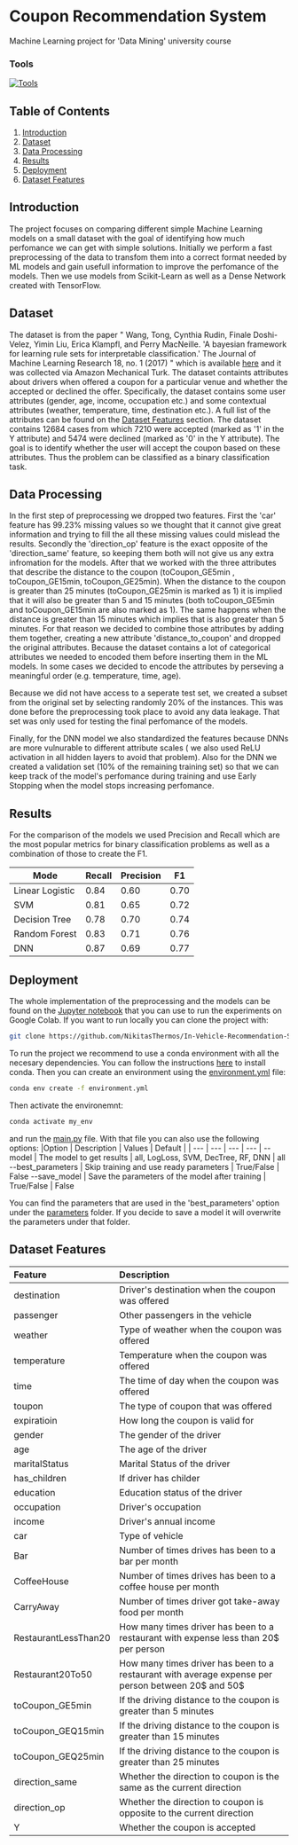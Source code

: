# Coupon Recommendation System
Machine Learning project for 'Data Mining' university course
<h3>Tools</h3>

[![Tools](https://skillicons.dev/icons?i=py,sklearn,tensorflow)](https://skillicons.dev) 

## Table of Contents
1. [Introduction](#introduction)
2. [Dataset](#dataset)
3. [Data Processing](#processing)
4. [Results](#results)
5. [Deployment](#deployment)
6. [Dataset Features](#features)

<a name="introduction"></a>
## Introduction
The project focuses on comparing different simple Machine Learning models on a small dataset with the goal of identifying how much perfomance we can get with simple solutions. Initially we perform a fast preprocessing of the data to transfom them into a correct format needed by ML models and gain usefull information to improve the perfomance of the models. Then we use models from Scikit-Learn as well as a Dense Network created with TensorFlow. 

<a name="Dataset"></a>
## Dataset
The dataset is from the paper " Wang, Tong, Cynthia Rudin, Finale Doshi-Velez, Yimin Liu, Erica Klampfl, and Perry MacNeille. 'A bayesian framework for learning rule sets for interpretable classification.' The Journal of Machine Learning Research 18, no. 1 (2017) " which is available [here](https://www.jmlr.org/papers/volume18/16-003/16-003.pdf) and it was collected via Amazon Mechanical Turk. The dataset containts attributes about drivers when offered a coupon for a particular venue and whether the accepted or declined the offer. Specifically, the dataset contains some user attributes (gender, age, income, occupation etc.) and some contextual attributes (weather, temperature, time, destination etc.). A full list of the attributes can be found on the [Dataset Features](#features) section. The dataset contains 12684 cases from which 7210 were accepted (marked as '1' in the Y attribute) and 5474 were declined (marked as '0' in the Y attribute). The goal is to identify whether the user will accept the coupon based on these attributes. Thus the problem can be classified as a binary classification task.         

<a name="processing"></a>
## Data Processing
In the first step of preprocessing we dropped two features. First the 'car' feature has 99.23% missing values so we thought that it cannot give great information and trying to fill the all these missing values could mislead the results. Secondly the 'direction_op' feature is the exact opposite of the 'direction_same' feature, so keeping them both will not give us any extra infromation for the models. After that we worked with the three attributes that describe the distance to the coupon (toCoupon_GE5min , toCoupon_GE15min, toCoupon_GE25min). When the distance to the coupon is greater than 25 minutes (toCoupon_GE25min is marked as 1) it is implied that it will also be greater than 5 and 15 minutes (both toCoupon_GE5min and  toCoupon_GE15min are also marked as 1). The same happens when the distance is greater than 15 minutes which implies that is also greater than 5 minutes. For that reason we decided to combine those attributes by adding them together, creating a new attribute 'distance_to_coupon' and dropped the original attributes.
Because the dataset contains a lot of categorical attributes we needed to encoded them before inserting them in the ML models. In some cases we decided to encode the attributes by perseving a meaningful order (e.g. temperature, time, age). 

Because we did not have access to a seperate test set, we created a subset from the original set by selecting randomly 20% of the instances. This was done before the preprocessing took place to avoid any data leakage. That set was only used for testing the final perfomance of the models. 

Finally, for the DNN model we also standardized the features because DNNs are more vulnurable to different attribute scales ( we also used ReLU activation in all hidden layers to avoid that problem). Also for the DNN we created a validation set (10% of the remaining training set) so that we can keep track of the model's perfomance during training and use Early Stopping when the model stops increasing perfomance.    

<a name="results"></a>
## Results
For the comparison of the models we used Precision and Recall which are the most popular metrics for binary classification problems as well as a combination of those to create the F1.

| Mode | Recall | Precision | F1 |
| --- | --- | --- | --- | 
| Linear Logistic | 0.84 | 0.60 | 0.70
| SVM | 0.81 | 0.65 | 0.72
| Decision Tree | 0.78 | 0.70 | 0.74
| Random Forest | 0.83 | 0.71 | 0.76
| DNN | 0.87 | 0.69 | 0.77

<a name="deployment"></a>
## Deployment
The whole implementation of the preprocessing and the models can be found on the [Jupyter notebook](vehicle_recommendation.ipynb) that you can use to run the experiments on Google Colab. If you want to run locally you can clone the project with:
```bash
git clone https://github.com/NikitasThermos/In-Vehicle-Recommendation-System
```
To run the project we recommend to use a conda environment with all the necesary dependencies. You can follow the instructions [here](https://conda.io/projects/conda/en/latest/user-guide/install/index.html) to install conda. Then you can create an environment using the [environment.yml](environment.yml) file:
```bash
conda env create -f environment.yml
```
Then activate the environemnt: 
```bash
conda activate my_env
```
and run the [main.py](main.py) file. With that file you can also use the following options:
|Option | Description | Values | Default | 
| --- | --- | --- | --- |
--model | The model to get results | all, LogLoss, SVM, DecTree, RF, DNN | all
--best_parameters | Skip training and use ready parameters | True/False | False
--save_model | Save the parameters of the model after training | True/False | False

You can find the parameters that are used in the 'best_parameters' option under the [parameters](parameters) folder. If you decide to save a model it will overwrite the parameters under that folder. 

<a name="features"></a>
## Dataset Features
| Feature | Description | 
| :--- | :--- |
| destination | Driver's destination when the coupon was offered
| passenger | Other passengers in the vehicle
| weather | Type of weather when the coupon was offered
| temperature | Temperature when the coupon was offered
| time | The time of day when the coupon was offered 
| toupon | The type of coupon that was offered 
| expiratioin | How long the coupon is valid for
| gender | The gender of the driver
| age | The age of the driver
| maritalStatus | Marital Status of the driver
| has_children | If driver has childer
| education | Education status of the driver
| occupation | Driver's occupation
| income | Driver's annual income
| car | Type of vehicle
| Bar | Number of times drives has been to a bar per month
| CoffeeHouse | Number of times drives has been to a coffee house per month
| CarryAway | Number of times driver got take-away food per month
| RestaurantLessThan20 | How many times driver has been to a restaurant with expense less than 20$ per person
| Restaurant20To50 | How many times driver has been to a restaurant with average expense per person between 20$ and 50$
| toCoupon_GE5min | If the driving distance to the coupon is greater than 5 minutes
| toCoupon_GEQ15min | If the driving distance to the coupon is greater than 15 minutes
| toCoupon_GEQ25min | If the driving distance to the coupon is greater than 25 minutes
| direction_same | Whether the direction to coupon is the same as the current direction
| direction_op | Whether the direction to coupon is opposite to the current direction
| Y | Whether the coupon is accepted
